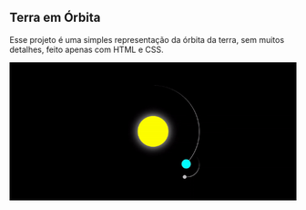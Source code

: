 ## Terra em Órbita ##


Esse projeto é uma simples representação da órbita da terra, sem muitos detalhes, feito apenas com HTML e CSS.

<p align="center">
    <img src="earth.gif">
</p>
